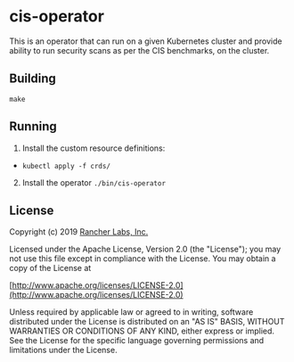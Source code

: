 # cis-operator

This is an operator that can run on a given Kubernetes cluster and provide ability to run security scans
as per the CIS benchmarks, on the cluster.

## Building

`make`


## Running
1. Install the custom resource definitions:
- `kubectl apply -f crds/`
2. Install the operator
`./bin/cis-operator`

## License
Copyright (c) 2019 [Rancher Labs, Inc.](http://rancher.com)

Licensed under the Apache License, Version 2.0 (the "License");
you may not use this file except in compliance with the License.
You may obtain a copy of the License at

[http://www.apache.org/licenses/LICENSE-2.0](http://www.apache.org/licenses/LICENSE-2.0)

Unless required by applicable law or agreed to in writing, software
distributed under the License is distributed on an "AS IS" BASIS,
WITHOUT WARRANTIES OR CONDITIONS OF ANY KIND, either express or implied.
See the License for the specific language governing permissions and
limitations under the License.

